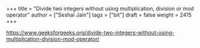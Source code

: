 +++
title = "Divide two integers without using multiplication, division or mod operator"
author = ["Seshal Jain"]
tags = ["bit"]
draft = false
weight = 2415
+++

<https://www.geeksforgeeks.org/divide-two-integers-without-using-multiplication-division-mod-operator/>
